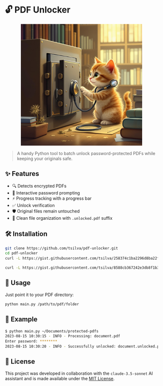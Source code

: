 # 🔓 PDF Unlocker

<p align="center">
  <img src="logo.jpg" alt="PDF Unlocker Logo" width="400"/>
</p>

> A handy Python tool to batch unlock password-protected PDFs while keeping your originals safe.

## ✨ Features

- 🔍 Detects encrypted PDFs
- 🔐 Interactive password prompting
- ⚡ Progress tracking with a progress bar
- ✅ Unlock verification
- 🛡️ Original files remain untouched
- 📁 Clean file organization with `.unlocked.pdf` suffix

## 🛠️ Installation

```bash
git clone https://github.com/tsilva/pdf-unlocker.git
cd pdf-unlocker
curl -L https://gist.githubusercontent.com/tsilva/258374c1ba2296d8ba22fffbf640f183/raw/venv-install.sh -o install.sh && chmod +x install.sh && ./install.sh
```

```bash
curl -L https://gist.githubusercontent.com/tsilva/8588cb367242e3db8f1b33c42e4e5e06/raw/venv-run.sh -o run.sh && chmod +x run.sh && ./run.sh
```

## 📝 Usage

Just point it to your PDF directory:

```bash
python main.py /path/to/pdf/folder
```

## 🎯 Example

```bash
$ python main.py ~/Documents/protected-pdfs
2023-08-15 10:30:15 - INFO - Processing: document.pdf
Enter password: ********
2023-08-15 10:30:20 - INFO - Successfully unlocked: document.unlocked.pdf
```

## 📄 License

This project was developed in collaboration with the `claude-3.5-sonnet` AI assistant and is made available under the [MIT License](LICENSE).
